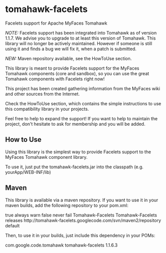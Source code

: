 # tomahawk-facelets
Facelets support for Apache MyFaces Tomahawk

*NOTE:* Facelets support has been integrated into Tomahawk as of version 1.1.7. We advise you to upgrade to at least this version of Tomahawk. This library will no longer be actively maintained. However if someone is still using it and finds a bug we will fix it, when a patch is submitted.

*NEW:* Maven repository available, see the HowToUse section.

This library is meant to provide Facelets support for the MyFaces Tomahawk components (core and sandbox), so you can use the great Tomahawk components with Facelets right now!

This project has been created gathering information from the MyFaces wiki and other sources from the Internet.

Check the HowToUse section, which contains the simple instructions to use this compatibility library in your projects.

Feel free to help to expand the support! If you want to help to maintain the project, don't hesitate to ask for membership and you will be added.

## How to Use

Using this library is the simplest way to provide Facelets support to the MyFaces Tomahawk component library.

To use it, just put the tomahawk-facelets.jar into the classpath (e.g. yourApp/WEB-INF/lib) 

## Maven

This library is available via a maven repository. If you want to use it in your maven builds, add the following repository to your pom.xml:

  <repositories>
    <repository>
      <releases>
        <enabled>true</enabled>
        <updatePolicy>always</updatePolicy>
        <checksumPolicy>warn</checksumPolicy>
      </releases>
      <snapshots>
        <enabled>false</enabled>
        <updatePolicy>never</updatePolicy>
        <checksumPolicy>fail</checksumPolicy>
      </snapshots>
      <id>Tomahawk-Facelets</id>
      <name>Tomahawk-Facelets releases</name>
      <url>http://tomahawk-facelets.googlecode.com/svn/maven2/repository</url>
      <layout>default</layout>
    </repository>
  </repositories>

Then, to use it in your builds, just include this dependency in your POMs:

<dependency>
    <groupId>com.google.code.tomahawk</groupId>
    <artifactId>tomahawk-facelets</artifactId>
    <version>1.1.6.3</version>
</dependency>

